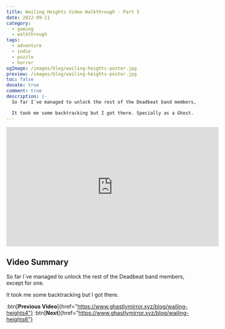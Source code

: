 ```yaml
---
title: Wailing Heights Video Walkthrough - Part 5
date: 2022-09-11
category:
  - gaming
  - walkthrough
tags:
  - adventure
  - indie
  - puzzle
  - horror
ogImage: /images/blog/wailing-heights-poster.jpg
preview: /images/blog/wailing-heights-poster.jpg
toc: false
donate: true
comment: true
description: |-
  So far I´ve managed to unlock the rest of the Deadbeat band members, except for one.

  It took me some backtracking but I got there. Specially as a Ghost.
---
```


<iframe width="560" height="315" src="https://www.youtube.com/embed/D5NNV3Jtb88?si=l91-cNBXPN8gIkOu" title="YouTube video player" frameborder="0" allow="accelerometer; autoplay; clipboard-write; encrypted-media; gyroscope; picture-in-picture; web-share" referrerpolicy="strict-origin-when-cross-origin" allowfullscreen></iframe>

## Video Summary

So far I´ve managed to unlock the rest of the Deadbeat band members, except for one.

It took me some backtracking but I got there.


:btn[**Previous Video**]{href="https://www.ghastlymirror.xyz/blog/wailing-heights4"}  :btn[**Next**]{href="https://www.ghastlymirror.xyz/blog/wailing-heights6"} 
